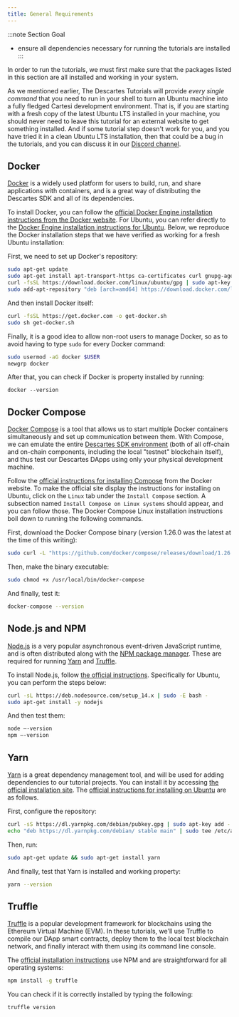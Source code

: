 ```yaml
---
title: General Requirements
---
```


:::note Section Goal
- ensure all dependencies necessary for running the tutorials are installed
:::

In order to run the tutorials, we must first make sure that the packages listed in this section are all installed and working in your system.

As we mentioned earlier, The Descartes Tutorials will provide _every single command_ that you need to run in your shell to turn an Ubuntu machine into a fully fledged Cartesi development environment. That is, if you are starting with a fresh copy of the latest Ubuntu LTS installed in your machine, you should never need to leave this tutorial for an external website to get something installed. And if some tutorial step doesn't work for you, and you have tried it in a clean Ubuntu LTS installation, then that could be a bug in the tutorials, and you can discuss it in our [Discord channel](https://discordapp.com/invite/Pt2NrnS).

## Docker

[Docker](https://docker.io) is a widely used platform for users to build, run, and share applications with containers, and is a great way of distributing the Descartes SDK and all of its dependencies.

To install Docker, you can follow the [official Docker Engine installation instructions from the Docker website](https://docs.docker.com/install/). For Ubuntu, you can refer directly to the [Docker Engine installation instructions for Ubuntu](https://docs.docker.com/install/linux/docker-ce/ubuntu/). Below, we reproduce the Docker installation steps that we have verified as working for a fresh Ubuntu installation:

First, we need to set up Docker's repository:

```bash
sudo apt-get update
sudo apt-get install apt-transport-https ca-certificates curl gnupg-agent software-properties-common
curl -fsSL https://download.docker.com/linux/ubuntu/gpg | sudo apt-key add -
sudo add-apt-repository "deb [arch=amd64] https://download.docker.com/linux/ubuntu $(lsb_release -cs) stable"
```

And then install Docker itself:

```bash
curl -fsSL https://get.docker.com -o get-docker.sh
sudo sh get-docker.sh
```

Finally, it is a good idea to allow non-root users to manage Docker, so as to avoid having to type `sudo` for every Docker command:

```bash
sudo usermod -aG docker $USER
newgrp docker
```

After that, you can check if Docker is property installed by running:

```
docker --version
```

## Docker Compose

[Docker Compose](https://docs.docker.com/compose/) is a tool that allows us to start multiple Docker containers simultaneously and set up communication between them. With Compose, we can emulate the entire [Descartes SDK environment](../descartes-env/) (both of all off-chain and on-chain components, including the local "testnet" blockchain itself), and thus test our Descartes DApps using only your physical development machine.

Follow the [official instructions for installing Compose](https://docs.docker.com/compose/install/) from the Docker website. To make the official site display the instructions for installing on Ubuntu, click on the `Linux` tab under the `Install Compose` section. A subsection named `Install Compose on Linux systems` should appear, and you can follow those. The Docker Compose Linux installation instructions boil down to running the following commands.

First, download the Docker Compose binary (version 1.26.0 was the latest at the time of this writing):

```bash
sudo curl -L "https://github.com/docker/compose/releases/download/1.26.0/docker-compose-$(uname -s)-$(uname -m)" -o /usr/local/bin/docker-compose
```

Then, make the binary executable:

```bash
sudo chmod +x /usr/local/bin/docker-compose
```

And finally, test it:

```bash
docker-compose --version
```

## Node.js and NPM

[Node.js](https://nodejs.org/) is a very popular asynchronous event-driven JavaScript runtime, and is often distributed along with the [NPM package manager](https://npmjs.com). These are required for running [Yarn](#yarn) and [Truffle](#truffle).

To install Node.js, follow [the official instructions](https://nodejs.org/en/download/). Specifically for Ubuntu, you can perform the steps below:

```bash
curl -sL https://deb.nodesource.com/setup_14.x | sudo -E bash -
sudo apt-get install -y nodejs
```

And then test them:

```bash
node –-version
npm –-version
```

## Yarn

[Yarn](https://classic.yarnpkg.com/) is a great dependency management tool, and will be used for adding dependencies to our tutorial projects. You can install it by accessing [the official installation site](https://classic.yarnpkg.com/en/docs/install). The [official instructions for installing on Ubuntu](https://classic.yarnpkg.com/en/docs/install#debian-stable) are as follows.

First, configure the repository:

```bash
curl -sS https://dl.yarnpkg.com/debian/pubkey.gpg | sudo apt-key add -
echo "deb https://dl.yarnpkg.com/debian/ stable main" | sudo tee /etc/apt/sources.list.d/yarn.list
```

Then, run:

```bash
sudo apt-get update && sudo apt-get install yarn
```

And finally, test that Yarn is installed and working property:

```bash
yarn --version
```

## Truffle

[Truffle](https://www.trufflesuite.com/truffle) is a popular development framework for blockchains using the Ethereum Virtual Machine (EVM). In these tutorials, we'll use Truffle to compile our DApp smart contracts, deploy them to the local test blockchain network, and finally interact with them using its command line console.

The [official installation instructions](https://www.trufflesuite.com/docs/truffle/getting-started/installation) use NPM and are straightforward for all operating systems:

```bash
npm install -g truffle
```

You can check if it is correctly installed by typing the following:

```bash
truffle version
```

